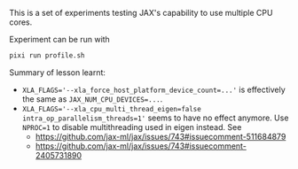 This is a set of experiments testing JAX's capability to use multiple CPU cores.

Experiment can be run with

```bash
pixi run profile.sh
```

Summary of lesson learnt:

- `XLA_FLAGS='--xla_force_host_platform_device_count=...'` is effectively the same as `JAX_NUM_CPU_DEVICES=...`.
- `XLA_FLAGS='--xla_cpu_multi_thread_eigen=false intra_op_parallelism_threads=1'` seems to have no effect anymore. Use `NPROC=1` to disable multithreading used in eigen instead. See
    - <https://github.com/jax-ml/jax/issues/743#issuecomment-511684879>
    - <https://github.com/jax-ml/jax/issues/743#issuecomment-2405731890>
